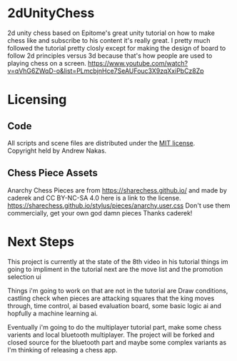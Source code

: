 # 2dUnityChess
 2d unity chess based on Epitome's great unity tutorial on how to make chess like and subscribe to his content it's really great. I pretty much followed the tutorial pretty closly except for making the design of board to follow 2d principles versus 3d because that's how people are used to playing chess on a screen. 
 https://www.youtube.com/watch?v=qVhG6ZWqD-o&list=PLmcbjnHce7SeAUFouc3X9zqXxiPbCz8Zp

# Licensing

## Code

All scripts and scene files are distributed under the [MIT license](LICENSE.md).  
Copyright held by Andrew Nakas.

## Chess Piece Assets

Anarchy Chess Pieces are from https://sharechess.github.io/ 
and made by caderek and CC BY-NC-SA 4.0 here is a link to the license. 
https://sharechess.github.io/stylus/pieces/anarchy.user.css
Don't use them commercially, get your own god damn pieces
Thanks caderek!

# Next Steps
This project is currently at the state of the 8th video in his tutorial
things im going to impliment in the tutorial next are the move list and the promotion selection ui

Things i'm going to work on that are not in the tutorial are Draw conditions, castling check when pieces are attacking squares that the king moves through, time control, ai based evaluation board, some basic logic ai and hopfully a machine learning ai. 

Eventually i'm going to do the multiplayer tutorial part, make some chess varients and local bluetooth multiplayer. The project will be forked and closed source for the bluetooth part and maybe some complex variants as I'm thinking of releasing a chess app.
